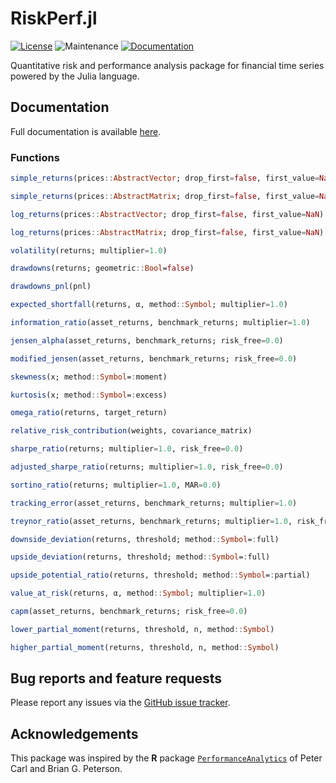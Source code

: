 # RiskPerf.jl

[![License](https://img.shields.io/badge/License-MIT-yellow.svg)](https://github.com/rbeeli/RiskPerf.jl/blob/main/LICENSE)
![Maintenance](https://img.shields.io/maintenance/yes/2025)
[![Documentation](https://img.shields.io/badge/docs-stable-blue.svg)](https://rbeeli.github.io/RiskPerf.jl/docs/build/index.html)

Quantitative risk and performance analysis package for financial time series powered by the Julia language.

## Documentation

Full documentation is available [here](https://rbeeli.github.io/RiskPerf.jl/docs/build/index.html).

### Functions

```julia
simple_returns(prices::AbstractVector; drop_first=false, first_value=NaN)

simple_returns(prices::AbstractMatrix; drop_first=false, first_value=NaN)

log_returns(prices::AbstractVector; drop_first=false, first_value=NaN)

log_returns(prices::AbstractMatrix; drop_first=false, first_value=NaN)

volatility(returns; multiplier=1.0)

drawdowns(returns; geometric::Bool=false)

drawdowns_pnl(pnl)

expected_shortfall(returns, α, method::Symbol; multiplier=1.0)

information_ratio(asset_returns, benchmark_returns; multiplier=1.0)

jensen_alpha(asset_returns, benchmark_returns; risk_free=0.0)

modified_jensen(asset_returns, benchmark_returns; risk_free=0.0)

skewness(x; method::Symbol=:moment)

kurtosis(x; method::Symbol=:excess)

omega_ratio(returns, target_return)

relative_risk_contribution(weights, covariance_matrix)

sharpe_ratio(returns; multiplier=1.0, risk_free=0.0)

adjusted_sharpe_ratio(returns; multiplier=1.0, risk_free=0.0)

sortino_ratio(returns; multiplier=1.0, MAR=0.0)

tracking_error(asset_returns, benchmark_returns; multiplier=1.0)

treynor_ratio(asset_returns, benchmark_returns; multiplier=1.0, risk_free=0.0)

downside_deviation(returns, threshold; method::Symbol=:full)

upside_deviation(returns, threshold; method::Symbol=:full)

upside_potential_ratio(returns, threshold; method::Symbol=:partial)

value_at_risk(returns, α, method::Symbol; multiplier=1.0)

capm(asset_returns, benchmark_returns; risk_free=0.0)

lower_partial_moment(returns, threshold, n, method::Symbol)

higher_partial_moment(returns, threshold, n, method::Symbol)
```

## Bug reports and feature requests

Please report any issues via the [GitHub issue tracker](https://github.com/rbeeli/RiskPerf.jl/issues).

## Acknowledgements

This package was inspired by the **R** package [`PerformanceAnalytics`](https://cran.r-project.org/web/packages/PerformanceAnalytics/index.html) of Peter Carl and Brian G. Peterson.
